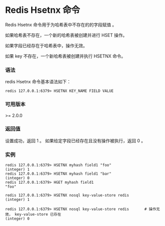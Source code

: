 # Redis Hsetnx 命令

Redis Hsetnx 命令用于为哈希表中不存在的的字段赋值 。

如果哈希表不存在，一个新的哈希表被创建并进行 HSET 操作。

如果字段已经存在于哈希表中，操作无效。

如果 key 不存在，一个新哈希表被创建并执行 HSETNX 命令。

### 语法

redis Hsetnx 命令基本语法如下：

```
redis 127.0.0.1:6379> HSETNX KEY_NAME FIELD VALUE
```

### 可用版本

\>= 2.0.0

### 返回值

设置成功，返回 1 。 如果给定字段已经存在且没有操作被执行，返回 0 。

### 实例

```
redis 127.0.0.1:6379> HSETNX myhash field1 "foo"
(integer) 1
redis 127.0.0.1:6379> HSETNX myhash field1 "bar"
(integer) 0
redis 127.0.0.1:6379> HGET myhash field1
"foo"

redis 127.0.0.1:6379> HSETNX nosql key-value-store redis
(integer) 1

redis 127.0.0.1:6379> HSETNX nosql key-value-store redis       # 操作无效， key-value-store 已存在
(integer) 0
```